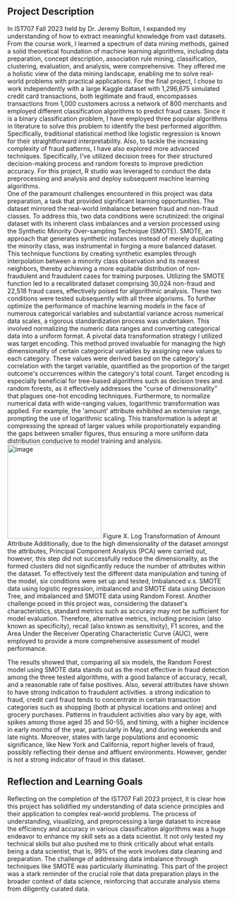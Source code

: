 ## Project Description
In IST707 Fall 2023 held by Dr. Jeremy Bolton, I expanded my understanding of how to extract meaningful knowledge from vast datasets. From the course work, I learned a spectrum of data mining methods, gained a solid theoretical foundation of machine learning algorithms, including data preparation, concept description, association rule mining, classification, clustering, evaluation, and analysis, were comprehensive. They offered me a holistic view of the data mining landscape, enabling me to solve real-world problems with practical applications. 
For the final project, I chose to work independently with a large Kaggle dataset with 1,296,675 simulated credit card transactions, both legitimate and fraud, encompasses transactions from 1,000 customers across a network of 800 merchants and employed different classification algorithms to predict fraud cases. Since it is a binary classification problem, I have employed three popular algorithms in literature to solve this problem to identify the best performed algorithm. Specifically, traditional statistical method like logistic regression is known for their straightforward interpretability. Also, to tackle the increasing complexity of fraud patterns, I have also explored more advanced techniques. Specifically, I've utilized decision trees for their structured decision-making process and random forests to improve prediction accuracy. For this project, R studio was leveraged to conduct the data preprocessing and analysis and deploy subsequent machine learning algorithms.    
One of the paramount challenges encountered in this project was data preparation, a task that provided significant learning opportunities. The dataset mirrored the real-world imbalance between fraud and non-fraud classes. To address this, two data conditions were scrutinized: the original dataset with its inherent class imbalances and a version processed using the Synthetic Minority Over-sampling Technique (SMOTE). SMOTE, an approach that generates synthetic instances instead of merely duplicating the minority class, was instrumental in forging a more balanced dataset. This technique functions by creating synthetic examples through interpolation between a minority class observation and its nearest neighbors, thereby achieving a more equitable distribution of non-fraudulent and fraudulent cases for training purposes. Utilizing the SMOTE function led to a recalibrated dataset comprising 30,024 non-fraud and 22,518 fraud cases, effectively poised for algorithmic analysis. These two conditions were tested subsequently with all three algorisms. 
To further optimize the performance of machine learning models in the face of numerous categorical variables and substantial variance across numerical data scales, a rigorous standardization process was undertaken. This involved normalizing the numeric data ranges and converting categorical data into a uniform format. A pivotal data transformation strategy I utilized was target encoding. This method proved invaluable for managing the high dimensionality of certain categorical variables by assigning new values to each category. These values were derived based on the category's correlation with the target variable, quantified as the proportion of the target outcome's occurrences within the category's total count. Target encoding is especially beneficial for tree-based algorithms such as decision trees and random forests, as it effectively addresses the "curse of dimensionality" that plagues one-hot encoding techniques.
Furthermore, to normalize numerical data with wide-ranging values, logarithmic transformation was applied. For example, the 'amount' attribute exhibited an extensive range, prompting the use of logarithmic scaling. This transformation is adept at compressing the spread of larger values while proportionately expanding the gaps between smaller figures, thus ensuring a more uniform data distribution conducive to model training and analysis.
<img width="213" alt="image" src="https://github.com/mhgarrett/Meichan-Huang-SU-Applied-Data-Science-Portfolio-Project-Milestone-/assets/94016314/2130cd8f-0f51-4944-81c7-e76cd13f7557">
Figure X. Log Transformation of Amount Attribute 
Additionally, due to the high dimensionality of the dataset amongst the attributes, Principal Component Analysis (PCA) were carried out, however, this step did not successfully reduce the dimensionality, as the formed clusters did not significantly reduce the number of attributes within the dataset. 
To effectively test the different data manipulation and tuning of the model, six conditions were set up and tested, Imbalanced v.s. SMOTE data using logistic regression, imbalanced and SMOTE data using Decision Tree, and imbalanced and SMOTE data using Random Forest.  Another challenge posed in this project was, considering the dataset's characteristics, standard metrics such as accuracy may not be sufficient for model evaluation. Therefore, alternative metrics, including precision (also known as specificity), recall (also known as sensitivity), F1 scores, and the Area Under the Receiver Operating Characteristic Curve (AUC), were employed to provide a more comprehensive assessment of model performance. 

The results showed that, comparing all six models, the Random Forest model using SMOTE data stands out as the most effective in fraud detection among the three tested algorithms, with a good balance of accuracy, recall, and a reasonable rate of false positives. Also, several attributes have shown to have strong indication to fraudulent activities. a strong indication to fraud, credit card fraud tends to concentrate in certain transaction categories such as shopping (both at physical locations and online) and grocery purchases. Patterns in fraudulent activities also vary by age, with spikes among those aged 35 and 50-55, and timing, with a higher incidence in early months of the year, particularly in May, and during weekends and late nights. Moreover, states with large populations and economic significance, like New York and California, report higher levels of fraud, possibly reflecting their dense and affluent environments. However, gender is not a strong indicator of fraud in this dataset.  
## Reflection and Learning Goals 
Reflecting on the completion of the IST707 Fall 2023 project, it is clear how this project has solidified my understanding of data science principles and their application to complex real-world problems. The process of understanding, visualizing, and preprocessing a large dataset to increase the efficiency and accuracy in various classification algorithms was a huge endeavor to enhance my skill sets as a data scientist. It not only tested my technical skills but also pushed me to think critically about what entails being a data scientist, that is, 99% of the work involves data cleaning and preparation. 
The challenge of addressing data imbalance through techniques like SMOTE was particularly illuminating. This part of the project was a stark reminder of the crucial role that data preparation plays in the broader context of data science, reinforcing that accurate analysis stems from diligently curated data. 
